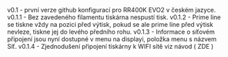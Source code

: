 v0.1 - první verze github konfigurací pro RR400K EVO2 v českém jazyce.
v0.1.1 - Bez zavedeného filamentu tiskárna nespustí tisk.
v0.1.2 - Prime line se tiskne vždy na pozici před výtisk, pokud se ale prime line před výtisk nevleze, tiskne jej do levého předního rohu.
v0.1.3 - Informace o síťovém připojení jsou nyní dostupné v menu na displayi, položka menu s názvem Síť.
v0.1.4 - Zjednodušení připojení tiskárny k WIFI sítě viz návod ( ZDE )